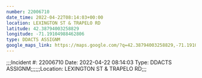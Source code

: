 ```yaml
---
number: 22006710
date_time: 2022-04-22T08:14:03+00:00
location: LEXINGTON ST & TRAPELO RD
latitude: 42.38794003258829
longitude: -71.19104988462806
type: DDACTS ASSIGNM
google_maps_link: https://maps.google.com/?q=42.38794003258829,-71.19104988462806
---
```


;;;Incident #: 22006710  Date: 2022-04-22 08:14:03   Type: DDACTS ASSIGNM;;;;;;Location: LEXINGTON ST & TRAPELO RD;;;
